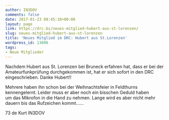 ```yaml
---
author: IN3DOV
comments: false
date: 2017-01-23 08:45:10+00:00
layout: page
link: https://drc.bz/neues-mitglied-hubert-aus-st-lorenzen/
slug: neues-mitglied-hubert-aus-st-lorenzen
title: 'Neues Mitglied im DRC: Hubert aus St.Lorenzen'
wordpress_id: 13606
tags:
- Neue Mitglieder
---
```


Nachdem Hubert aus St. Lorenzen bei Bruneck erfahren hat, dass er bei der Amateurfunkprüfung durchgekommen ist, hat er sich sofort in den DRC eingeschrieben. Danke Hubert!!




Mehrere haben ihn schon bei der Weihnachtsfeier in Feldthurns kennengelernt. Leider muss er aber noch ein bisschen Geduld haben um das Mikrofon in die Hand zu nehmen. Lange wird es aber nicht mehr dauern bis das Rufzeichen kommt.…..




73 de Kurt IN3DOV
